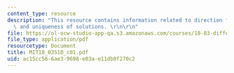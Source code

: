 ```yaml
---
content_type: resource
description: "This resource contains information related to direction fields, existence\
  \ and uniqueness of solutions. \r\n\r\n"
file: https://ol-ocw-studio-app-qa.s3.amazonaws.com/courses/18-03-differential-equations-spring-2010/ac15cc566ae39698e03ae11db0f270c2_MIT18_03S10_c01.pdf
file_type: application/pdf
resourcetype: Document
title: MIT18_03S10_c01.pdf
uid: ac15cc56-6ae3-9698-e03a-e11db0f270c2
---
```

